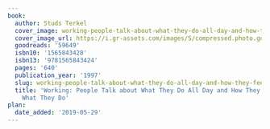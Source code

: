 ```yaml
---
book:
  author: Studs Terkel
  cover_image: working-people-talk-about-what-they-do-all-day-and-how-they-feel-about-what-they-do.jpg
  cover_image_url: https://i.gr-assets.com/images/S/compressed.photo.goodreads.com/books/1388210645l/59649.jpg
  goodreads: '59649'
  isbn10: '1565843428'
  isbn13: '9781565843424'
  pages: '640'
  publication_year: '1997'
  slug: working-people-talk-about-what-they-do-all-day-and-how-they-feel-about-what-they-do
  title: 'Working: People Talk about What They Do All Day and How They Feel about
    What They Do'
plan:
  date_added: '2019-05-29'
---
```

